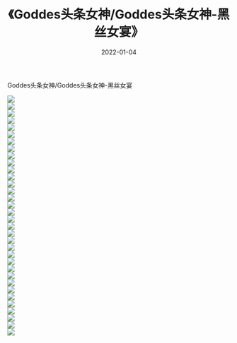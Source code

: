 ﻿---
layout: post
title:  《Goddes头条女神/Goddes头条女神-黑丝女宴》
date:   2022-01-04
img: http://pic.660000.xyz/1:/网络美图/2021/Goddes头条女神/Goddes头条女神-黑丝女宴/000.jpg
categories: [美女, 清纯, 唯美]
---

Goddes头条女神/Goddes头条女神-黑丝女宴

 ![](http://pic.660000.xyz/1:/网络美图/2021/Goddes头条女神/Goddes头条女神-黑丝女宴/001.jpg) <br>![](http://pic.660000.xyz/1:/网络美图/2021/Goddes头条女神/Goddes头条女神-黑丝女宴/002.jpg) <br>![](http://pic.660000.xyz/1:/网络美图/2021/Goddes头条女神/Goddes头条女神-黑丝女宴/003.jpg) <br>![](http://pic.660000.xyz/1:/网络美图/2021/Goddes头条女神/Goddes头条女神-黑丝女宴/004.jpg) <br>![](http://pic.660000.xyz/1:/网络美图/2021/Goddes头条女神/Goddes头条女神-黑丝女宴/005.jpg) <br>![](http://pic.660000.xyz/1:/网络美图/2021/Goddes头条女神/Goddes头条女神-黑丝女宴/006.jpg) <br>![](http://pic.660000.xyz/1:/网络美图/2021/Goddes头条女神/Goddes头条女神-黑丝女宴/007.jpg) <br>![](http://pic.660000.xyz/1:/网络美图/2021/Goddes头条女神/Goddes头条女神-黑丝女宴/008.jpg) <br>![](http://pic.660000.xyz/1:/网络美图/2021/Goddes头条女神/Goddes头条女神-黑丝女宴/009.jpg) <br>![](http://pic.660000.xyz/1:/网络美图/2021/Goddes头条女神/Goddes头条女神-黑丝女宴/010.jpg) <br>![](http://pic.660000.xyz/1:/网络美图/2021/Goddes头条女神/Goddes头条女神-黑丝女宴/011.jpg) <br>![](http://pic.660000.xyz/1:/网络美图/2021/Goddes头条女神/Goddes头条女神-黑丝女宴/012.jpg) <br>![](http://pic.660000.xyz/1:/网络美图/2021/Goddes头条女神/Goddes头条女神-黑丝女宴/013.jpg) <br>![](http://pic.660000.xyz/1:/网络美图/2021/Goddes头条女神/Goddes头条女神-黑丝女宴/014.jpg) <br>![](http://pic.660000.xyz/1:/网络美图/2021/Goddes头条女神/Goddes头条女神-黑丝女宴/015.jpg) <br>![](http://pic.660000.xyz/1:/网络美图/2021/Goddes头条女神/Goddes头条女神-黑丝女宴/016.jpg) <br>![](http://pic.660000.xyz/1:/网络美图/2021/Goddes头条女神/Goddes头条女神-黑丝女宴/017.jpg) <br>![](http://pic.660000.xyz/1:/网络美图/2021/Goddes头条女神/Goddes头条女神-黑丝女宴/018.jpg) <br>![](http://pic.660000.xyz/1:/网络美图/2021/Goddes头条女神/Goddes头条女神-黑丝女宴/019.jpg) <br>![](http://pic.660000.xyz/1:/网络美图/2021/Goddes头条女神/Goddes头条女神-黑丝女宴/020.jpg) <br>![](http://pic.660000.xyz/1:/网络美图/2021/Goddes头条女神/Goddes头条女神-黑丝女宴/021.jpg) <br>![](http://pic.660000.xyz/1:/网络美图/2021/Goddes头条女神/Goddes头条女神-黑丝女宴/022.jpg) <br>![](http://pic.660000.xyz/1:/网络美图/2021/Goddes头条女神/Goddes头条女神-黑丝女宴/023.jpg) <br>![](http://pic.660000.xyz/1:/网络美图/2021/Goddes头条女神/Goddes头条女神-黑丝女宴/024.jpg) <br>![](http://pic.660000.xyz/1:/网络美图/2021/Goddes头条女神/Goddes头条女神-黑丝女宴/025.jpg) <br>![](http://pic.660000.xyz/1:/网络美图/2021/Goddes头条女神/Goddes头条女神-黑丝女宴/026.jpg) <br>![](http://pic.660000.xyz/1:/网络美图/2021/Goddes头条女神/Goddes头条女神-黑丝女宴/027.jpg) <br>![](http://pic.660000.xyz/1:/网络美图/2021/Goddes头条女神/Goddes头条女神-黑丝女宴/028.jpg) <br>![](http://pic.660000.xyz/1:/网络美图/2021/Goddes头条女神/Goddes头条女神-黑丝女宴/029.jpg) <br>![](http://pic.660000.xyz/1:/网络美图/2021/Goddes头条女神/Goddes头条女神-黑丝女宴/030.jpg) <br>![](http://pic.660000.xyz/1:/网络美图/2021/Goddes头条女神/Goddes头条女神-黑丝女宴/031.jpg) <br>![](http://pic.660000.xyz/1:/网络美图/2021/Goddes头条女神/Goddes头条女神-黑丝女宴/032.jpg) <br>![](http://pic.660000.xyz/1:/网络美图/2021/Goddes头条女神/Goddes头条女神-黑丝女宴/033.jpg) <br>![](http://pic.660000.xyz/1:/网络美图/2021/Goddes头条女神/Goddes头条女神-黑丝女宴/034.jpg) <br>